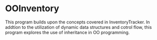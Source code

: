 # OOInventory

This program builds upon the concepts covered in InventoryTracker. In addtion to the utilization of dynamic data structures and cotrol flow, this program explores the use of inheritance in OO programming.
